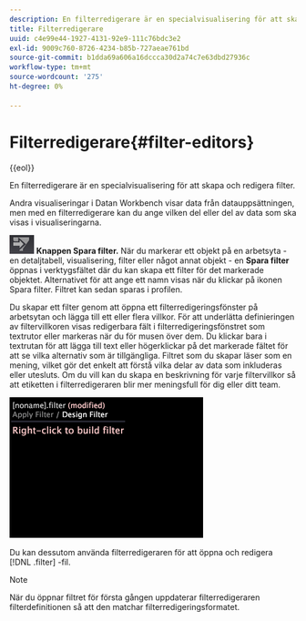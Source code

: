 ```yaml
---
description: En filterredigerare är en specialvisualisering för att skapa och redigera filter.
title: Filterredigerare
uuid: c4e99e44-1927-4131-92e9-111c76bdc3e2
exl-id: 9009c760-8726-4234-b85b-727aeae761bd
source-git-commit: b1dda69a606a16dccca30d2a74c7e63dbd27936c
workflow-type: tm+mt
source-wordcount: '275'
ht-degree: 0%

---
```


# Filterredigerare{#filter-editors}

{{eol}}

En filterredigerare är en specialvisualisering för att skapa och redigera filter.

Andra visualiseringar i Datan Workbench visar data från datauppsättningen, men med en filterredigerare kan du ange vilken del eller del av data som ska visas i visualiseringarna.

![](assets/filter_edit_toolbar.png) **Knappen Spara filter.** När du markerar ett objekt på en arbetsyta - en detaljtabell, visualisering, filter eller något annat objekt - en **Spara filter** öppnas i verktygsfältet där du kan skapa ett filter för det markerade objektet. Alternativet för att ange ett namn visas när du klickar på ikonen Spara filter. Filtret kan sedan sparas i profilen.

Du skapar ett filter genom att öppna ett filterredigeringsfönster på arbetsytan och lägga till ett eller flera villkor. För att underlätta definieringen av filtervillkoren visas redigerbara fält i filterredigeringsfönstret som textrutor eller markeras när du för musen över dem. Du klickar bara i textrutan för att lägga till text eller högerklickar på det markerade fältet för att se vilka alternativ som är tillgängliga. Filtret som du skapar läser som en mening, vilket gör det enkelt att förstå vilka delar av data som inkluderas eller utesluts. Om du vill kan du skapa en beskrivning för varje filtervillkor så att etiketten i filterredigeraren blir mer meningsfull för dig eller ditt team.

![](assets/vis_FilterEditor_Blank.png)

Du kan dessutom använda filterredigeraren för att öppna och redigera [!DNL .filter] -fil.

>[!NOTE]
>
>När du öppnar filtret för första gången uppdaterar filterredigeraren filterdefinitionen så att den matchar filterredigeringsformatet.
